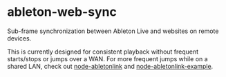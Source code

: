 # ableton-web-sync

Sub-frame synchronization between Ableton Live and websites on remote devices.

This is currently designed for consistent playback without frequent starts/stops or jumps over a WAN. For more frequent jumps while on a shared LAN, check out [node-abletonlink](https://github.com/2bbb/node-abletonlink) and [node-abletonlink-example](https://github.com/2bbb/node-abletonlink-example).